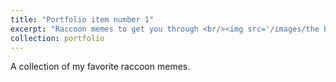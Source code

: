 ```yaml
---
title: "Portfolio item number 1"
excerpt: "Raccoon memes to get you through <br/><img src='/images/the bar was the ground and you kept digging.jpg'>"
collection: portfolio
---
```


A collection of my favorite raccoon memes. 
